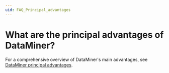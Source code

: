 ```yaml
---
uid: FAQ_Principal_advantages
---
```


# What are the principal advantages of DataMiner?

For a comprehensive overview of DataMiner's main advantages, see [DataMiner principal advantages](xref:Overview_Principal_Advantages).
